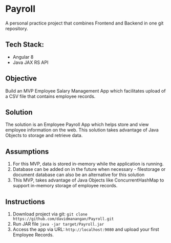 # Payroll

A personal practice project that combines Frontend and Backend in one git repository.

## Tech Stack:
- Angular 8
- Java JAX RS API

## Objective

Build an MVP Employee Salary Management App which facilitates upload of a CSV file that contains employee records. 

## Solution

The solution is an Employee Payroll App which helps store and view employee information on the web. This solution takes advantage of Java Objects to storage and retrieve data. 

## Assumptions

1. For this MVP, data is stored in-memory while the application is running. 
2. Database can be added on in the future when necessary - filestorage or document database can also be an alternative for this solution
3. This MVP, takes advantage of Java Objects like ConcurrentHashMap to support in-memory storage of employee records.

## Instructions

1. Download project via git: `git clone https://github.com/davidmanangan/Payroll.git`
2. Run JAR file `java -jar target/Payroll.jar`
3. Access the app via URL: `http://localhost:9080` and upload your first Employee Records.
